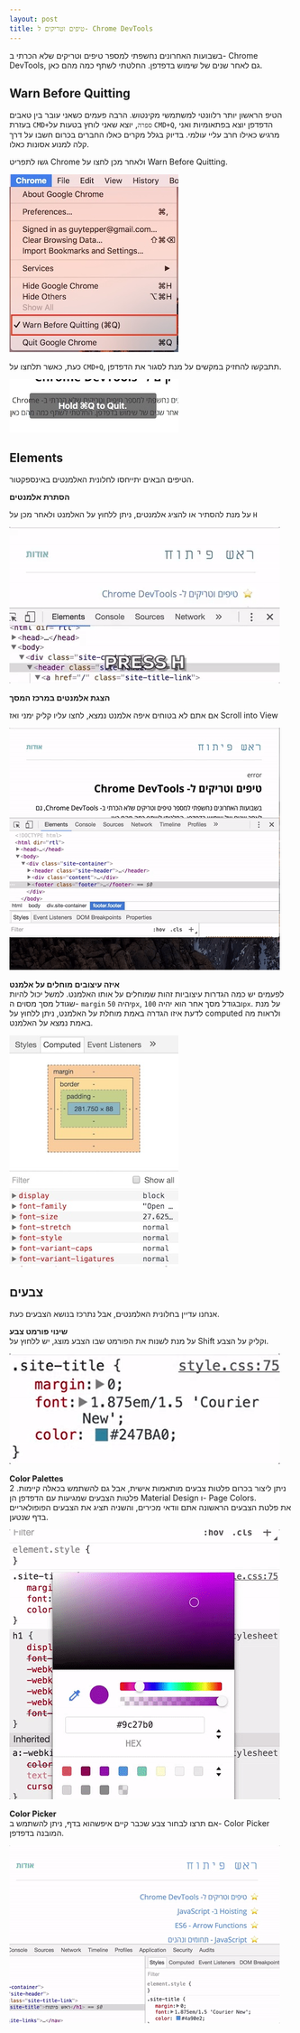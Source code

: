 ```yaml
---
layout: post
title: טיפים וטריקים ל- Chrome DevTools
---
```

בשבועות האחרונים נחשפתי למספר טיפים וטריקים שלא הכרתי ב- Chrome DevTools, גם לאחר שנים של שימוש בדפדפן. החלטתי לשתף כמה מהם כאן.

## Warn Before Quitting
הטיפ הראשון יותר רלוונטי למשתמשי מקינטוש. הרבה פעמים כשאני עובר בין טאבים בעזרת `CMD+ספרה`, יוצא שאני לוחץ בטעות על `CMD+Q`, הדפדפן יוצא בפתאומיות ואני מרגיש כאילו חרב עליי עולמי.
בדיוק בגלל מקרים כאלו החברים בכרום חשבו על דרך קלה למנוע אסונות כאלו.

גשו לתפריט Chrome ולאחר מכן לחצו על Warn Before Quitting.

<img src="/images/posts/devtools-tips/warn-before-quitting@1x.jpg"
     srcset="/images/posts/devtools-tips/warn-before-quitting@2x.jpg 2x"
    alt="" width="300">


כעת, כאשר תלחצו על `CMD+Q`, תתבקשו להחזיק במקשים על מנת לסגור את הדפדפן.

<img src="/images/posts/devtools-tips/hold-to-quit@1x.jpg"
     srcset="/images/posts/devtools-tips/hold-to-quit@2x.jpg 2x"
    alt="" width="300">

## Elements
הטיפים הבאים יתייחסו לחלונית האלמנטים באינספקטור.  

**הסתרת אלמנטים**  

על מנת להסתיר או להציג אלמנטים, ניתן ללחוץ על האלמנט ולאחר מכן על `H`  

<img src="/images/posts/devtools-tips/hide-element.gif" alt="">

**הצגת אלמנטים במרכז המסך**  

אם אתם לא בטוחים איפה אלמנט נמצא, לחצו עליו קליק ימני ואז Scroll into View

<img src="/images/posts/devtools-tips/scroll-into-view.gif" alt="">

**איזה עיצובים מוחלים על אלמנט**  
לפעמים יש כמה הגדרות עיצוביות זהות שמוחלים על אותו האלמנט. למשל יכול להיות שגודל מסך מסוים ה- `margin` יהיה `50px`, ובגודל מסך אחר הוא יהיה `100px`.
על מנת לדעת איזו הגדרה באמת מוחלת על האלמנט, ניתן ללחוץ על computed ולראות מה באמת נמצא על האלמנט.

<img src="/images/posts/devtools-tips/computed-props@1x.jpg"
     srcset="/images/posts/devtools-tips/computed-props@2x.jpg 2x"
    alt="" width="300">


## צבעים
אנחנו עדיין בחלונית האלמנטים, אבל נתרכז בנושא הצבעים כעת.

**שינוי פורמט צבע**  
על מנת לשנות את הפורמט שבו הצבע מוצג, יש ללחוץ על Shift וקליק על הצבע.

<img src="/images/posts/devtools-tips/change-color-format.gif" alt="">

**Color Palettes**  
ניתן ליצור בכרום פלטות צבעים מותאמות אישית, אבל גם להשתמש בכאלה קיימות. 2 פלטות הצבעים שמגיעות עם הדפדפן הן Material Design ו- Page Colors.  
את פלטת הצבעים הראשונה אתם וודאי מכירים, והשניה תציג את הצבעים הפופולאריים בדף שנטען.

<img src="/images/posts/devtools-tips/color-palettes.gif" alt="">

**Color Picker**  
אם תרצו לבחור צבע שכבר קיים איפשהוא בדף, ניתן להשתמש ב- Color Picker המובנה בדפדפן.

<img src="/images/posts/devtools-tips/color-picker.gif" alt="">
